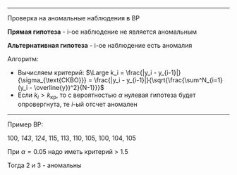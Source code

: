 
---

Проверка на аномальные наблюдения в ВР

**Прямая гипотеза** - i-ое наблюдение не является аномальным

**Альтернативная гипотеза** - i-ое наблюдение есть аномалия

Алгоритм:

- Вычисляем критерий: $\Large k_i = \frac{|y_i - y_{i-1}|}{\sigma_{\text{СКВО}}} = \frac{|y_i - y_{i-1}|}{\sqrt{\frac{\sum^N_{i=1}(y_i - \overline{y})^2}{N-1}}}$
- Если $k_i > k_{\text{кр}}$, то с вероятностью $\alpha$ нулевая гипотеза будет опровергнута, те $i$-ый отсчет аномален

---
Пример ВР:

100, _143_, _124_, 115, 113, 110, 105, 100, 104, 105

При $\alpha = 0.05$ надо иметь критерий > 1.5

Тогда 2 и 3 - аномальны